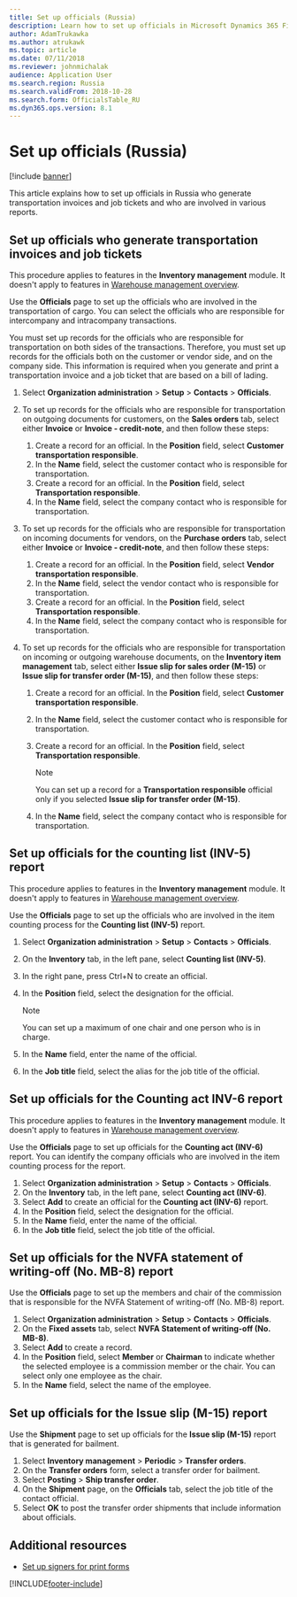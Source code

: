 ```yaml
---
title: Set up officials (Russia)
description: Learn how to set up officials in Microsoft Dynamics 365 Finance in Russia, including an outline on setting up officials who generate transportation invoices.
author: AdamTrukawka
ms.author: atrukawk
ms.topic: article
ms.date: 07/11/2018
ms.reviewer: johnmichalak
audience: Application User
ms.search.region: Russia
ms.search.validFrom: 2018-10-28
ms.search.form: OfficialsTable_RU
ms.dyn365.ops.version: 8.1
---
```


# Set up officials (Russia)
[!include [banner](../../includes/banner.md)]

This article explains how to set up officials in Russia who generate transportation invoices and job tickets and who are involved in various reports.

## Set up officials who generate transportation invoices and job tickets

This procedure applies to features in the **Inventory management** module. It doesn't apply to features in [Warehouse management overview](../../../supply-chain/warehousing/warehouse-management-overview.md).

Use the **Officials** page to set up the officials who are involved in the transportation of cargo. You can select the officials who are responsible for intercompany and intracompany transactions.

You must set up records for the officials who are responsible for transportation on both sides of the transactions. Therefore, you must set up records for the officials both on the customer or vendor side, and on the company side. This information is required when you generate and print a transportation invoice and a job ticket that are based on a bill of lading.

1. Select **Organization administration** \> **Setup** \> **Contacts** \> **Officials**.
2. To set up records for the officials who are responsible for transportation on outgoing documents for customers, on the **Sales orders** tab, select either **Invoice** or **Invoice - credit-note**, and then follow these steps:

    1. Create a record for an official. In the **Position** field, select **Customer transportation responsible**.
    2. In the **Name** field, select the customer contact who is responsible for transportation.
    3. Create a record for an official. In the **Position** field, select **Transportation responsible**.
    4. In the **Name** field, select the company contact who is responsible for transportation.

3. To set up records for the officials who are responsible for transportation on incoming documents for vendors, on the **Purchase orders** tab, select either **Invoice** or **Invoice - credit-note**, and then follow these steps:

    1. Create a record for an official. In the **Position** field, select **Vendor transportation responsible**.
    2. In the **Name** field, select the vendor contact who is responsible for transportation.
    3. Create a record for an official. In the **Position** field, select **Transportation responsible**.
    4. In the **Name** field, select the company contact who is responsible for transportation.

4. To set up records for the officials who are responsible for transportation on incoming or outgoing warehouse documents, on the **Inventory item management** tab, select either **Issue slip for sales order (M-15)** or **Issue slip for transfer order (M-15)**, and then follow these steps:

    1. Create a record for an official. In the **Position** field, select **Customer transportation responsible**.
    2. In the **Name** field, select the customer contact who is responsible for transportation.
    3. Create a record for an official. In the **Position** field, select **Transportation responsible**.

        > [!NOTE]
        > You can set up a record for a **Transportation responsible** official only if you selected **Issue slip for transfer order (M-15)**.

    4. In the **Name** field, select the company contact who is responsible for transportation.

## Set up officials for the counting list (INV-5) report

This procedure applies to features in the **Inventory management** module. It doesn't apply to features in [Warehouse management overview](../../../supply-chain/warehousing/warehouse-management-overview.md).

Use the **Officials** page to set up the officials who are involved in the item counting process for the **Counting list (INV-5)** report.

1. Select **Organization administration** \> **Setup** \> **Contacts** \> **Officials**.
2. On the **Inventory** tab, in the left pane, select **Counting list (INV-5)**.
3. In the right pane, press Ctrl+N to create an official.
4. In the **Position** field, select the designation for the official.

    > [!NOTE]
    > You can set up a maximum of one chair and one person who is in charge.

5. In the **Name** field, enter the name of the official.
6. In the **Job title** field, select the alias for the job title of the official.

## Set up officials for the Counting act INV-6 report

This procedure applies to features in the **Inventory management** module. It doesn't apply to features in [Warehouse management overview](../../../supply-chain/warehousing/warehouse-management-overview.md).

Use the **Officials** page to set up officials for the **Counting act (INV-6)** report. You can identify the company officials who are involved in the item counting process for the report.

1. Select **Organization administration** \> **Setup** \> **Contacts** \> **Officials**.
2. On the **Inventory** tab, in the left pane, select **Counting act (INV-6)**.
3. Select **Add** to create an official for the **Counting act (INV-6)** report.
4. In the **Position** field, select the designation for the official.
5. In the **Name** field, enter the name of the official.
6. In the **Job title** field, select the job title of the official.

## Set up officials for the NVFA statement of writing-off (No. MB-8) report

Use the **Officials** page to set up the members and chair of the commission that is responsible for the NVFA Statement of writing-off (No. MB-8) report.

1. Select **Organization administration** \> **Setup** \> **Contacts** \> **Officials**.
2. On the **Fixed assets** tab, select **NVFA Statement of writing-off (No. MB-8)**.
3. Select **Add** to create a record.
4. In the **Position** field, select **Member** or **Chairman** to indicate whether the selected employee is a commission member or the chair. You can select only one employee as the chair.
5. In the **Name** field, select the name of the employee.

## Set up officials for the Issue slip (M-15) report

Use the **Shipment** page to set up officials for the **Issue slip (M-15)** report that is generated for bailment.

1. Select **Inventory management** \> **Periodic** \> **Transfer orders**.
2. On the **Transfer orders** form, select a transfer order for bailment.
3. Select **Posting** \> **Ship transfer order**.
4. On the **Shipment** page, on the **Officials** tab, select the job title of the contact official.
5. Select **OK** to post the transfer order shipments that include information about officials.

## Additional resources

- [Set up signers for print forms](../europe/emea-set-up-signers-for-printing-forms.md)


[!INCLUDE[footer-include](../../../includes/footer-banner.md)]
